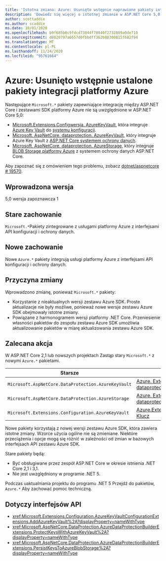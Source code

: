 ```yaml
---
title: 'Istotna zmiana: Azure: Usunięto wstępnie naprawione pakiety integracji platformy Azure'
description: 'Dowiedz się więcej o istotnej zmianie w ASP.NET Core 5,0 zatytułowanej Azure: pakiety integracji platformy Azure z prefiksem firmy Microsoft zostały usunięte'
author: scottaddie
ms.author: scaddie
ms.date: 10/01/2020
ms.openlocfilehash: b9f685b8c9fdcd73044f78840f2732809a0de710
ms.sourcegitcommit: d8020797a6657d0fbbdff362b80300815f682f94
ms.translationtype: MT
ms.contentlocale: pl-PL
ms.lasthandoff: 11/24/2020
ms.locfileid: "95761664"
---
```

# <a name="azure-microsoft-prefixed-azure-integration-packages-removed"></a>Azure: Usunięto wstępnie ustalone pakiety integracji platformy Azure

Następujące `Microsoft.*` pakiety zapewniające integrację między ASP.NET Core i zestawami SDK platformy Azure nie są uwzględnione w ASP.NET Core 5,0:

* [Microsoft.Extensions.Configwersja. AzureKeyVault](https://www.nuget.org/packages/Microsoft.Extensions.Configuration.AzureKeyVault/), która integruje [Azure Key Vault](/azure/key-vault/) do [systemu konfiguracji](/aspnet/core/fundamentals/configuration/).
* [Microsoft. AspNetCore. dataprotection. AzureKeyVault](https://www.nuget.org/packages/Microsoft.AspNetCore.DataProtection.AzureKeyVault/), który integruje Azure Key Vault z [ASP.NET Core systemem ochrony danych](/aspnet/core/security/data-protection/introduction).
* [Microsoft. AspNetCore. dataprotection. AzureStorage](https://www.nuget.org/packages/Microsoft.AspNetCore.DataProtection.AzureStorage/), który integruje [BLOB Storage platformy Azure](/azure/storage/blobs/) z systemem ochrony danych ASP.NET Core.

Aby zapoznać się z omówieniem tego problemu, zobacz [dotnet/aspnetcore # 19570](https://github.com/dotnet/aspnetcore/issues/19570).

## <a name="version-introduced"></a>Wprowadzona wersja

5,0 wersja zapoznawcza 1

## <a name="old-behavior"></a>Stare zachowanie

`Microsoft.*`Pakiety zintegrowane z usługami platformy Azure z interfejsami API konfiguracji i ochrony danych.

## <a name="new-behavior"></a>Nowe zachowanie

Nowe `Azure.*` pakiety integrują usługi platformy Azure z interfejsami API konfiguracji i ochrony danych.

## <a name="reason-for-change"></a>Przyczyna zmiany

Wprowadzono zmianę, ponieważ `Microsoft.*` pakiety:

* Korzystanie z nieaktualnych wersji zestawu Azure SDK. Proste aktualizacje nie były możliwe, ponieważ nowe wersje zestawu Azure SDK obejmowały istotne zmiany.
* Powiązane z harmonogramem wersji platformy .NET Core. Przeniesienie własności pakietów do zespołu zestawu Azure SDK umożliwia aktualizowanie pakietów w miarę aktualizowania zestawu Azure SDK.

## <a name="recommended-action"></a>Zalecana akcja

W ASP.NET Core 2,1 lub nowszych projektach Zastąp stary `Microsoft.*` z nowymi `Azure.*` pakietami.

| Starsze | Nowy |
|--|--|
| `Microsoft.AspNetCore.DataProtection.AzureKeyVault` | [Azure. Extensions. AspNetCore. dataprotection. Keys](https://www.nuget.org/packages/Azure.Extensions.AspNetCore.DataProtection.Keys) |
| `Microsoft.AspNetCore.DataProtection.AzureStorage` | [Azure. Extensions. AspNetCore. dataprotection. Blobs](https://www.nuget.org/packages/Azure.Extensions.AspNetCore.DataProtection.Blobs) |
| `Microsoft.Extensions.Configuration.AzureKeyVault` | [Azure.Extensions.AspNetCore.Configwersja. Klucz](https://www.nuget.org/packages/Azure.Extensions.AspNetCore.Configuration.Secrets) |

Nowe pakiety korzystają z nowej wersji zestawu Azure SDK, która zawiera istotne zmiany. Wzorce użycia ogólne nie są zmieniane. Niektóre przeciążenia i opcje mogą się różnić w zależności od zmian w bazowych interfejsach API zestawu Azure SDK.

Stare pakiety będą:

* Być obsługiwane przez zespół ASP.NET Core w okresie istnienia .NET Core 2,1 i 3,1.
* Nie jest uwzględniony w programie .NET 5.

Podczas uaktualniania projektu do programu .NET 5 Przejdź do pakietów, `Azure.*` Aby zachować pomoc techniczną.

## <a name="affected-apis"></a>Dotyczy interfejsów API

- <xref:Microsoft.Extensions.Configuration.AzureKeyVaultConfigurationExtensions.AddAzureKeyVault%2A?displayProperty=nameWithType>
- <xref:Microsoft.AspNetCore.DataProtection.AzureDataProtectionBuilderExtensions.ProtectKeysWithAzureKeyVault%2A?displayProperty=nameWithType>
- <xref:Microsoft.AspNetCore.DataProtection.AzureDataProtectionBuilderExtensions.PersistKeysToAzureBlobStorage%2A?displayProperty=nameWithType>

<!--

### Category

ASP.NET Core

### Affected APIs

- `Overload:Microsoft.Extensions.Configuration.AzureKeyVaultConfigurationExtensions.AddAzureKeyVault`
- `Overload:Microsoft.AspNetCore.DataProtection.AzureDataProtectionBuilderExtensions.ProtectKeysWithAzureKeyVault`
- `Overload:Microsoft.AspNetCore.DataProtection.AzureDataProtectionBuilderExtensions.PersistKeysToAzureBlobStorage`

-->

